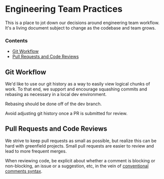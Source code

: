 # Engineering Team Practices

This is a place to jot down our decisions around engineering team workflow. It's a living document subject to change as the codebase and team grows.

### Contents
- [Git Workflow](#git-workflow)
- [Pull Requests and Code Reviews](#pull-requests-and-code-reviews)

## Git Workflow

We'd like to use our git history as a way to easily view logical chunks of work. To that end, we support and encourage squashing commits and rebasing as necessary in a local dev environment.

Rebasing should be done off of the dev branch.

Avoid adjusting git history once a PR is submitted for review.

## Pull Requests and Code Reviews

We strive to keep pull requests as small as possible, but realize this can be hard with greenfield projects. Small pull requests are easier to review and lead to more frequent merges.

When reviewing code, be explicit about whether a comment is blocking or non-blocking, an issue or a suggestion, etc, in the vein of [conventional comments syntax](https://conventionalcomments.org/).

